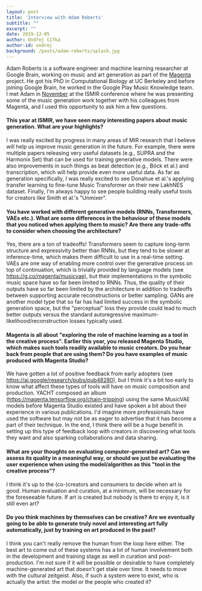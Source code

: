 ```yaml
---
layout: post
title: 'Interview with Adam Roberts'
subtitle: ""
excerpt: ""
date: 2019-12-05
author: Ondřej Cífka
author-id: ondrej
background: /posts/adam-roberts/splash.jpg
---
```


Adam Roberts is a software engineer and machine learning researcher at Google Brain, working on music and art generation as part of the [Magenta](https://magenta.tensorflow.org/) project.
He got his PhD in Computational Biology at UC Berkeley and before joining Google Brain, he worked in the Google Play Music Knowledge team.
I met Adam in [November](https://ismir2019.ewi.tudelft.nl/) at the ISMIR conference where he was presenting some of the music generation work together with his colleagues from Magenta, and I used this opportunity to ask him a few questions.

#### This year at ISMIR, we have seen many interesting papers about music generation. What are your highlights?

I was really excited by progress in many areas of MIR research that I believe will help us improve music generation in the future. For example, there were multiple papers releasing very useful datasets (e.g., SUPRA and the Harmonix Set) that can be used for training generative models.
There were also improvements in such things as beat detection (e.g., Böck et al.) and transcription, which will help provide even more useful data.
As far as generation specifically, I was really excited to see Donahue et al.'s applying transfer learning to fine-tune Music Transformer on their new LakhNES dataset.
Finally, I'm always happy to see people building really useful tools for creators like Smith et al.'s "Unmixer".

#### You have worked with different generative models (RNNs, Transformers, VAEs etc.). What are some differences in the behaviour of these models that you noticed when applying them to music? Are there any trade-offs to consider when choosing the architecture?

Yes, there are a ton of tradeoffs!
Transformers seem to capture long-term structure and expressivity better than RNNs, but they tend to be slower at inference-time, which makes them difficult to use in a real-time setting.
VAEs are one way of enabling more control over the generative process on top of continuation, which is trivially provided by language models (see https://g.co/magenta/musicvae), but their implementations in the symbolic music space have so far been limited to RNNs.
Thus, the quality of their outputs have so far been limited by the architecture in addition to tradeoffs between supporting accurate reconstructions or better sampling.
GANs are another model type that so far has had limited success in the symbolic generation space, but the "perceptual" loss they provide could lead to much better outputs versus the standard autoregressive maximum-likelihood/reconstruction losses typically used.

#### Magenta is all about "exploring the role of machine learning as a tool in the creative process". Earlier this year, you released Magenta Studio, which makes such tools readily available to music creators. Do you hear back from people that are using them? Do you have examples of music produced with Magenta Studio?

We have gotten a lot of positive feedback from early adopters (see https://ai.google/research/pubs/pub48280), but I think it's a bit too early to know what affect these types of tools will have on music composition and production. YACHT composed an album (https://magenta.tensorflow.org/chain-tripping) using the same MusicVAE models before Magenta Studio existed and have spoken a bit about their experience in various publications. I'd imagine more professionals have used the software but may not be as eager to advertise that it has become a part of their technique. In the end, I think there will be a huge benefit in setting up this type of feedback loop with creators in discovering what tools they want and also sparking collaborations and data sharing.

#### What are your thoughts on evaluating computer-generated art? Can we assess its quality in a meaningful way, or should we just be evaluating the user experience when using the model/algorithm as this "tool in the creative process"?

I think it's up to the (co-)creators and consumers to decide when art is good.  Human evaluation and curation, at a minimum, will be necessary for the foreseeable future. If art is created but nobody is there to enjoy it, is it still even art?

#### Do you think machines by themselves can be creative? Are we eventually going to be able to generate truly novel and interesting art fully automatically, just by training on art produced in the past?

I think you can't really remove the human from the loop here either. The best art to come out of these systems has a lot of human involvement both in the development and training stage as well in curation and post-production.  I'm not sure if it will be possible or desirable to have completely machine-generated art that doesn't get stale over time. It needs to move with the cultural zeitgeist. Also, if such a system were to exist, who is actually the artist: the model or the people who created it?
